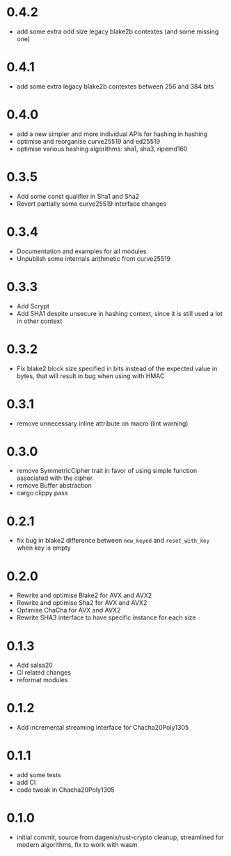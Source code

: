 # 0.4.2

* add some extra odd size legacy blake2b contextes (and some missing one)

# 0.4.1

* add some extra legacy blake2b contextes between 256 and 384 bits

# 0.4.0

* add a new simpler and more individual APIs for hashing in hashing
* optimise and reorganise curve25519 and ed25519
* optimise various hashing algorithms: sha1, sha3, ripemd160

# 0.3.5

* Add some const qualifier in Sha1 and Sha2
* Revert partially some curve25519 interface changes

# 0.3.4

* Documentation and examples for all modules
* Unpublish some internals arithmetic from curve25519

# 0.3.3

* Add Scrypt
* Add SHA1 despite unsecure in hashing context, since it is still used a lot in other context

# 0.3.2

* Fix blake2 block size specified in bits instead of the expected value in bytes, that
  will result in bug when using with HMAC

# 0.3.1

* remove unnecessary inline attribute on macro (lint warning)

# 0.3.0

* remove SymmetricCipher trait in favor of using simple function associated with the cipher.
* remove Buffer abstraction
* cargo clippy pass

# 0.2.1

* fix bug in blake2 difference between `new_keyed` and `reset_with_key` when key is empty

# 0.2.0

* Rewrite and optimise Blake2 for AVX and AVX2
* Rewrite and optimise Sha2 for AVX and AVX2
* Optimise ChaCha for AVX and AVX2
* Rewrite SHA3 interface to have specific instance for each size

# 0.1.3

* Add salsa20
* CI related changes
* reformat modules

# 0.1.2

* Add incremental streaming interface for Chacha20Poly1305

# 0.1.1

* add some tests
* add CI
* code tweak in Chacha20Poly1305

# 0.1.0

* initial commit, source from dagenix/rust-crypto cleanup, streamlined for modern algorithms, fix to work with wasm
